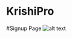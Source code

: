 # KrishiPro

#Signup Page
![alt text](https://drive.google.com/file/d/1unpIzuZyRAp-MXRADNWROp1SiHgUL4xs/view?usp=sharing)
